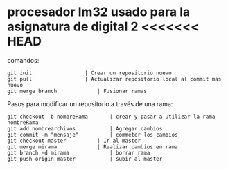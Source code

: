 procesador lm32 usado para la asignatura de digital 2
<<<<<<< HEAD
=======
comandos:

	git init 			     | Crear un repositorio nuevo
	git pull			     | Actualizar repositorio local al commit mas nuevo
	git merge branch		     | Fusionar ramas

Pasos para modificar un repositorio a través de una rama:

	git checkout -b nombreRama	     | crear y pasar a utilizar la rama nombreRama
	git add nombrearchivos		     | Agregar cambios
	git commit -m "mensaje"		     | commeter los cambios
	git checkout master		     | Ir al master
	git merge mirama		     | Realizar cambios en rama
	git branch -d mirama		     | borrar rama
	git push origin master		     | subir al master	


